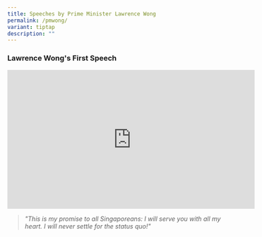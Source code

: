 ```yaml
---
title: Speeches by Prime Minister Lawrence Wong
permalink: /pmwong/
variant: tiptap
description: ""
---
```

<h3><strong>Lawrence Wong's First Speech</strong></h3>
<div class="iframe-wrapper">
<iframe height="315" width="560" allowfullscreen="true" frameborder="0" src="https://www.youtube.com/embed/02wyKGU7F6Y?si=Gfku6TqHm55OGOBY"></iframe>
</div>
<p></p>
<blockquote>
<p><em>"This is my promise to all Singaporeans: I will serve you with all my heart. I will never settle for the status quo!"</em>
</p>
</blockquote>
<p></p>
